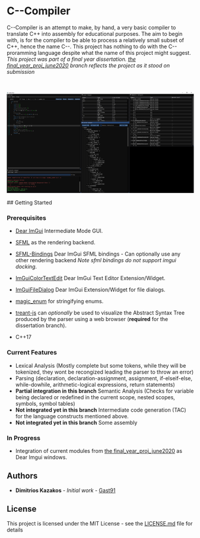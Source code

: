 # C--Compiler

C--Compiler is an attempt to make, by hand, a very basic compiler to translate C++ into assembly for educational purposes.
The aim to begin with, is for the compiler to be able to process a relatively small subset of C++, hence 
the name C--. This project has nothing to do with the C-- proramming language despite what the name of this project might suggest. 
<br>*This project was part of a final year dissertation. [the final_year_proj_june2020](https://github.com/Gast91/C--Compiler/tree/fin_year_proj_june2020) branch reflects the project as it stood on submission*

<br><p align="center">
  <img src="preview.png">
</p>
## Getting Started

### Prerequisites

- [Dear ImGui](https://github.com/ocornut/imgui) Intermediate Mode GUI.
- [SFML](https://github.com/SFML/SFML) as the rendering backend.
- [SFML-Bindings](https://github.com/eliasdaler/imgui-sfml) Dear ImGui SFML bindings - Can optionally use any other rendering backend *Note sfml bindings do not support imgui docking*.
- [ImGuiColorTextEdit](https://github.com/BalazsJako/ImGuiColorTextEdit) Dear ImGui Text Editor Extension/Widget.
- [ImGuiFileDialog](https://github.com/aiekick/ImGuiFileDialog) Dear ImGui Extension/Widget for file dialogs.
- [magic_enum](https://github.com/Neargye/magic_enum) for stringifying enums.

- [treant-js](https://github.com/fperucic/treant-js) can *optionally* be used to visualize the Abstract Syntax Tree produced by the parser using a web browser (**required** for the dissertation branch).

- C++17

### Current Features

- Lexical Analysis (Mostly complete but some tokens, while they will be tokenized, they wont be recongized leading the parser to throw an error)
- Parsing (declaration, declaration-assignment, assignment, if-elseif-else, while-dowhile, arithmetic-logical expressions, return statements)
- **Partial integration in this branch** Semantic Analysis (Checks for variable being declared or redefined in the current scope, nested scopes, symbols, symbol tables)
- **Not integrated yet in this branch** Intermediate code generation (TAC) for the language constructs mentioned above.
- **Not integrated yet in this branch** Some assembly

### In Progress

- Integration of current modules from [the final_year_proj_june2020](https://github.com/Gast91/C--Compiler/tree/fin_year_proj_june2020) as Dear Imgui windows.

## Authors

* **Dimitrios Kazakos** - *Initial work* - [Gast91](https://github.com/Gast91)

## License

This project is licensed under the MIT License - see the [LICENSE.md](LICENSE.md) file for details
